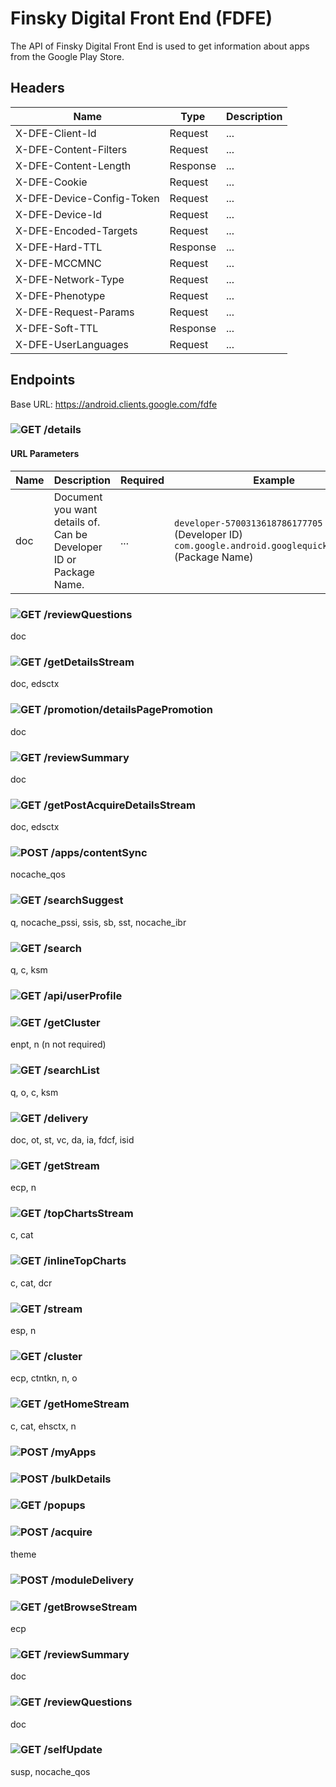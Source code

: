 # Finsky Digital Front End (FDFE)

The API of Finsky Digital Front End is used to get information about apps from the Google Play Store.

## Headers

| Name | Type | Description |
| --- | --- | --- |
| X-DFE-Client-Id | Request | ... |
| X-DFE-Content-Filters | Request | ... |
| X-DFE-Content-Length | Response | ... |
| X-DFE-Cookie | Request | ... |
| X-DFE-Device-Config-Token | Request | ... |
| X-DFE-Device-Id | Request | ... |
| X-DFE-Encoded-Targets | Request | ... |
| X-DFE-Hard-TTL | Response | ... |
| X-DFE-MCCMNC | Request | ... |
| X-DFE-Network-Type | Request | ... |
| X-DFE-Phenotype | Request | ... |
| X-DFE-Request-Params | Request | ... |
| X-DFE-Soft-TTL | Response | ... |
| X-DFE-UserLanguages | Request | ... |

## Endpoints

Base URL: https://android.clients.google.com/fdfe

### ![GET](https://img.shields.io/badge/GET-green) /details

#### URL Parameters

| Name | Description | Required | Example |
| --- | --- | --- | --- |
| doc | Document you want details of.<br>Can be Developer ID or Package Name. | ... | `developer-5700313618786177705` (Developer ID)<br>`com.google.android.googlequicksearchbox` (Package Name) |

### ![GET](https://img.shields.io/badge/GET-green) /reviewQuestions

doc

### ![GET](https://img.shields.io/badge/GET-green) /getDetailsStream

doc, edsctx

### ![GET](https://img.shields.io/badge/GET-green) /promotion/detailsPagePromotion

doc

### ![GET](https://img.shields.io/badge/GET-green) /reviewSummary

doc

### ![GET](https://img.shields.io/badge/GET-green) /getPostAcquireDetailsStream

doc, edsctx

### ![POST](https://img.shields.io/badge/POST-blue) /apps/contentSync

nocache_qos

### ![GET](https://img.shields.io/badge/GET-green) /searchSuggest

q, nocache_pssi, ssis, sb, sst, nocache_ibr

### ![GET](https://img.shields.io/badge/GET-green) /search

q, c, ksm

### ![GET](https://img.shields.io/badge/GET-green) /api/userProfile


### ![GET](https://img.shields.io/badge/GET-green) /getCluster

enpt, n
(n not required)

### ![GET](https://img.shields.io/badge/GET-green) /searchList

q, o, c, ksm

### ![GET](https://img.shields.io/badge/GET-green) /delivery

doc, ot, st, vc, da, ia, fdcf, isid

### ![GET](https://img.shields.io/badge/GET-green) /getStream

ecp, n

### ![GET](https://img.shields.io/badge/GET-green) /topChartsStream

c, cat

### ![GET](https://img.shields.io/badge/GET-green) /inlineTopCharts

c, cat, dcr

### ![GET](https://img.shields.io/badge/GET-green) /stream

esp, n

### ![GET](https://img.shields.io/badge/GET-green) /cluster

ecp, ctntkn, n, o

### ![GET](https://img.shields.io/badge/GET-green) /getHomeStream

c, cat, ehsctx, n

### ![POST](https://img.shields.io/badge/POST-blue) /myApps

### ![POST](https://img.shields.io/badge/POST-blue) /bulkDetails

### ![GET](https://img.shields.io/badge/GET-green) /popups

### ![POST](https://img.shields.io/badge/POST-blue) /acquire

theme

### ![POST](https://img.shields.io/badge/POST-blue) /moduleDelivery

### ![GET](https://img.shields.io/badge/GET-green) /getBrowseStream

ecp

### ![GET](https://img.shields.io/badge/GET-green) /reviewSummary

doc

### ![GET](https://img.shields.io/badge/GET-green) /reviewQuestions

doc

### ![GET](https://img.shields.io/badge/GET-green) /selfUpdate

susp, nocache_qos
